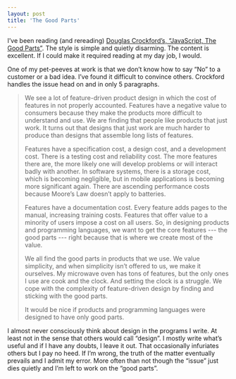 ```yaml
---
layout: post
title: 'The Good Parts'
---
```

I’ve been reading (and rereading) [Douglas Crockford’s, “JavaScript, The Good Parts”](http://www.amazon.com/JavaScript-Good-Parts-Douglas-Crockford/dp/0596517742). The style is simple and quietly disarming. The content is excellent. If I could make it required reading at my day job, I would.

One of my pet-peeves at work is that we don’t know how to say “No” to a customer or a bad idea. I’ve found it difficult to convince others. Crockford handles the issue head on and in only 5 paragraphs.

> We see a lot of feature-driven product design in which the cost of features in not properly accounted. Features have a negative value to consumers because they make the products more difficult to understand and use. We are finding that people like products that just work. It turns out that designs that just work are much harder to produce than designs that assemble long lists of features.
> 
> Features have a specification cost, a design cost, and a development cost. There is a testing cost and reliability cost. The more features there are, the more likely one will develop problems or will interact badly with another. In software systems, there is a storage cost, which is becoming negligible, but in mobile applications is becoming more significant again. There are ascending performance costs because Moore’s Law doesn’t apply to batteries.
> 
> Features have a documentation cost. Every feature adds pages to the manual, increasing training costs. Features that offer value to a minority of users impose a cost on all users. So, in designing products and programming languages, we want to get the core features --- the good parts --- right because that is where we create most of the value.
> 
> We all find the good parts in products that we use. We value simplicity, and when simplicity isn’t offered to us, we make it ourselves. My microwave oven has tons of features, but the only ones I use are cook and the clock. And setting the clock is a struggle. We cope with the complexity of feature-driven design by finding and sticking with the good parts.
> 
> It would be nice if products and programming languages were designed to have only good parts.

I almost never consciously think about design in the programs I write. At least not in the sense that others would call “design”. I mostly write what’s useful and if I have any doubts, I leave it out. That occasionally infuriates others but I pay no heed. If I’m wrong, the truth of the matter eventually prevails and I admit my error. More often than not though the “issue” just dies quietly and I’m left to work on the “good parts”.
